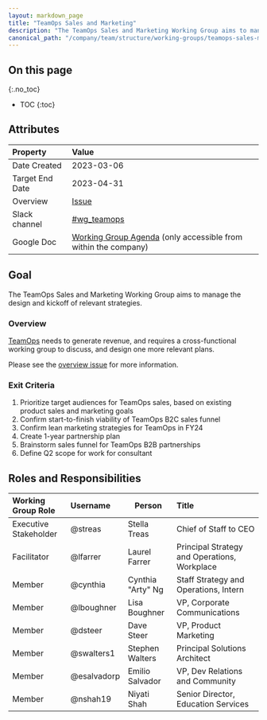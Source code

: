 ```yaml
---
layout: markdown_page
title: "TeamOps Sales and Marketing"
description: "The TeamOps Sales and Marketing Working Group aims to manage the design and kickoff of relevant strategies."
canonical_path: "/company/team/structure/working-groups/teamops-sales-marketing/"
---
```


## On this page
{:.no_toc}

- TOC
{:toc}

## Attributes

| Property        | Value                                                                                                                                             |
|:----------------|:--------------------------------------------------------------------------------------------------------------------------------------------------|
| Date Created    | 2023-03-06                                                                                                                                        |
| Target End Date | 2023-04-31                                                                                                                                        |
| Overview        | [Issue](https://gitlab.com/gitlab-com/ceo-chief-of-staff-team/workplace/teamops-fy24-q1/-/issues/3)   |
| Slack channel   | [#wg_teamops](https://gitlab.slack.com/archives/C050C7WFE1X)   |
| Google Doc      | [Working Group Agenda](https://drive.google.com/drive/search?q=TeamOps%20Marketing%20Working%20Group%20Agenda%20FY24-Q1) (only accessible from within the company) |

## Goal

The TeamOps Sales and Marketing Working Group aims to manage the design and kickoff of relevant strategies.

### Overview

[TeamOps](https://handbook.gitlab.com/handbook/teamops/direction/) needs to generate revenue, and requires a cross-functional working group to discuss, and design one more relevant plans.

Please see the [overview issue](https://gitlab.com/gitlab-com/ceo-chief-of-staff-team/workplace/teamops-fy24-q1/-/issues/3) for more information.

### Exit Criteria

1. Prioritize target audiences for TeamOps sales, based on existing product sales and marketing goals
1. Confirm start-to-finish viability of TeamOps B2C sales funnel
1. Confirm lean marketing strategies for TeamOps in FY24
1. Create 1-year partnership plan
1. Brainstorm sales funnel for TeamOps B2B partnerships
1. Define Q2 scope for work for consultant

## Roles and Responsibilities

| Working Group Role      | Username        | Person                                                                   | Title                                                           |
| :---------------------- | :-------------- | ------------------------------------------------------------------------ | :-------------------------------------------------------------- |
| Executive Stakeholder   | @streas | Stella Treas | Chief of Staff to CEO |
| Facilitator             | @lfarrer | Laurel Farrer | Principal Strategy and Operations, Workplace |
| Member                  | @cynthia | Cynthia "Arty" Ng | Staff Strategy and Operations, Intern | 
| Member                  | @lboughner | Lisa Boughner | VP, Corporate Communications | 
| Member                  | @dsteer | Dave Steer | VP, Product Marketing | 
| Member                  | @swalters1 | Stephen Walters | Principal Solutions Architect | 
| Member                  | @esalvadorp | Emilio Salvador | VP, Dev Relations and Community | 
| Member                  | @nshah19 | Niyati Shah | Senior Director, Education Services | 
